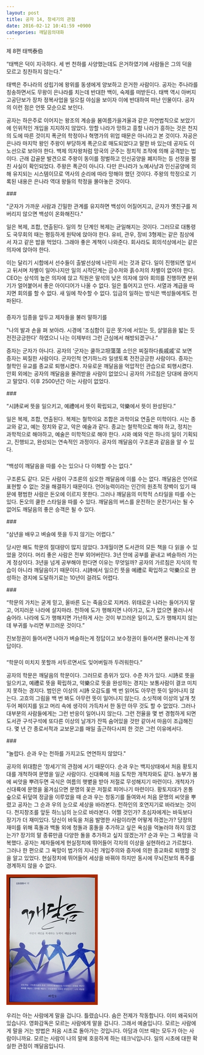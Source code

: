 ```yaml
---
layout: post
title: 공자 14, 창세기의 관점
date: 2016-02-12 10:41:59 +0900
categories: 깨달음의대화
---
```

  



      
제 8편 태백泰伯

  


“태백은 덕이 지극하다. 세 번 천하를 사양했는데도 은거하였기에 사람들은 그의 덕을 모르고 칭찬하지 않는다.”

  


태백은 주나라의 성립기에 왕위를 동생에게 양보하고 은거한 사람이다. 공자는 주나라를 칭송하면서도 무왕이 은나라를 치는데 반대한 백이, 숙제를 떠받든다. 태백 역시 아버지 고공단보가 장차 정복사업을 일으킬 야심을 보이자 이에 반대하여 떠난 인물이다. 공자의 이런 점은 언뜻 모순으로 보인다. 

  


공자는 하은주로 이어지는 왕조의 계승을 봄여름가을겨울과 같은 자연법칙으로 보았기에 인위적인 개입을 지지하지 않았다. 망할 나라가 망하고 흥할 나라가 흥하는 것은 천지의 도에 따른 것이지 폭군의 학정이나 혁명가의 위업 때문은 아니라고 본 것이다. 자공은 은나라 마지막 왕인 주왕이 부당하게 폭군으로 매도되었다고 말한 바 있는데 공자도 이 노선으로 보아야 한다. 백제 의자왕처럼 망국의 군주는 정치적 조작에 의해 공격받는 법이다. 근래 갑골문 발견으로 주왕이 동이를 정벌하고 인신공양을 폐지하는 등 선정을 펼친 사실이 확인되었다. 주왕은 폭군이 아니다. 다만 은나라가 노예사냥과 인신공양에 의해 유지되는 시스템이므로 역사의 순리에 따라 망해야 했던 것이다. 주왕의 학정으로 기록된 내용은 은나라 역대 왕들의 학정을 몰아놓은 것이다. 

  


\### 

  


"군자가 가까운 사람과 긴밀한 관계를 유지하면 백성이 어질어지고, 군자가 옛친구를 저버리지 않으면 백성이 온화해진다." 

  


일은 복제, 조합, 연출된다. 일의 첫 단계인 복제는 균일해지는 것이다. 그러므로 대통령도 국무회의 때는 평등하게 원탁에 앉아야 한다. 유비, 관우, 장비 3형제는 같은 침상에서 자고 같은 밥을 먹었다. 그래야 좋은 계책이 나와준다. 회사라도 회의석상에서는 같은 의자에 앉아야 한다. 

  


이는 달리기 시합에서 선수들이 출발선상에 나란히 서는 것과 같다. 일이 진행되면 앞서고 뒤서며 차별이 일어나지만 일의 시작단계는 금수저와 흙수저의 차별이 없어야 한다. CEO는 상석의 높은 의자에 앉고 직원은 말석의 낮은 의자에 앉아 회의를 진행하면 분위기가 얼어붙어서 좋은 아이디어가 나올 수 없다. 일은 틀어지고 만다. 서열과 계급을 따지면 회의를 할 수 없다. 새 일에 착수할 수 없다. 임금의 일하는 방식은 백성들에게도 전파된다. 

  


###

  


증자가 임종을 앞두고 제자들을 불러 말하기를

"나의 발과 손을 펴 보아라. 시경에 '조심함이 깊은 못가에 서있는 듯, 살얼음을 밟는 듯 전전긍긍한다' 하였으니 나는 이제부터 그런 근심에서 해방되겠구나.” 

  


증자는 군자가 아니다. 공자의 ‘군자는 쿨하고坦蕩蕩 소인은 찌질하다長戚戚’로 보면 증자는 찌질한 사람이다. 군자인척 연기하느라 일생토록 전전긍긍한 사람이다. 증자는 철학인 유교를 종교로 퇴행시켰다. 자유로운 깨달음을 억압적인 관습으로 퇴행시켰다. 안회 외에는 공자의 깨달음을 물려받을 사람이 없었으니 공자의 가르침은 당대에 끊어지고 말았다. 이후 2500년간 아는 사람이 없었다. 

  


\### 

  


“시詩로써 뜻을 일으키고, 예禮에서 뜻이 확립되고, 악樂에서 뜻이 완성된다.” 

  


일은 복제, 조합, 연출된다. 복제는 철학이요 조합은 과학이요 연출은 미학이다. 시는 종교와 같고, 예는 정치와 같고, 악은 예술과 같다. 종교는 철학적으로 해야 하고, 정치는 과학적으로 해야하고, 예술은 미학적으로 해야 한다. 시와 예와 악은 하나의 일이 기획되고, 진행되고, 완성되는 연속적인 과정이다. 공자의 깨달음이 구조론과 같음을 알 수 있다. 

  


###

  


“백성이 깨달음을 따를 수는 있으나 다 이해할 수는 없다.” 

  


구조론도 같다. 모든 사람이 구조론의 심오한 깨달음에 이를 수는 없다. 깨달음은 언어로 표현할 수 없는 것을 해결하기 때문이다. 언어능력이라는 인간의 원초적 장벽이 있기 때문에 평범한 사람은 돈오에 이르지 못한다. 그러나 깨달음의 미학적 스타일을 따를 수는 있다. 돈오의 쿨한 스타일을 따를 수 있다. 깨달음의 버스를 운전하는 운전기사는 될 수 없어도 깨달음의 좋은 승객은 될 수 있다. 

  


\### 

  


“삼년을 배우고 벼슬에 뜻을 두지 않기는 어렵다.” 

  


당시만 해도 학문의 절대량이 많지 않았다. 3개월이면 도서관의 모든 책을 다 읽을 수 있었을 것이다. 머리 좋은 사람은 전부 외어버린다. 3년 안에 공부를 끝내고 벼슬하러 가는게 정상이다. 3년을 넘게 공부해야 한다면 이유는 무엇일까? 공자의 가르침은 지식의 학습이 아니라 깨달음이기 때문이다. 시詩에서 일으킨 뜻을 예禮로 확입하고 악樂으로 완성하는 경지에 도달하기로는 10년이 걸려도 어렵다. 

  


\### 

  


“학문의 가치는 굳게 믿고, 올바른 도는 죽음으로 지켜라. 위태로운 나라는 들어가지 말고, 어지러운 나라에 살지마라. 천하에 도가 행해지면 나아가고, 도가 없으면 물러나서 숨어라. 나라에 도가 행해지면 가난하게 사는 것이 부끄러운 일이고, 도가 행해지지 않는데 부귀를 누리면 부끄러운 것이다.” 

  


진보정권이 들어서면 나아가 벼슬하는게 정답이고 보수정권이 들어서면 물러나는게 정답이다. 

  


###

  


“학문이 미치지 못할까 서두르면서도 잊어버릴까 두려워한다.” 

  


공자의 학문은 깨달음의 학문이다. 그러므로 층위가 있다. 수준 차가 있다. 시詩로 뜻을 일으키고, 예禮로 뜻을 확립하고, 악樂으로 뜻을 완성하는 경지는 보통사람이 결코 미치지 못하는 경지다. 범인은 이상의 시詩 오감도를 백 번 읽어도 아무런 뜻이 일어나지 않는다. 고흐의 그림을 백 번 봐도 아무런 뜻이 일어나지 않는다. 소싯적에 이상의 날개 첫 두어 페이지를 읽고 머리 속에 생각이 가득차서 한 동안 아무 것도 할 수 없었다. 그러나 대부분의 사람들에게는 그런 반응이 일어나지 않는다. 그런 전율을 몇 번 경험하게 되면 도서관 구석구석에 또다른 이상의 날개가 잔뜩 숨어있을 것만 같아서 마음이 조급해진다. 몇 년 간 종로서적과 교보문고를 매일 출근하다시피 한 것은 그런 이유에서다. 

  


\### 

  


"놀랍다. 순과 우는 천하를 가지고도 연연하지 않았다." 

  


공자의 위대함은 ‘창세기’의 관점에 서기 때문이다. 순과 우는 백지상태에서 처음 황토지대를 개척하여 문명을 일군 사람이다. 신대륙에 처음 도착한 개척자와도 같다. 농부가 봄에 씨앗을 뿌려두면 곡식은 여름의 햇볕을 받아 저절로 무성해지기 마련이다. 개척자가 신대륙에 문명을 옮겨심으면 문명의 꽃은 저절로 피어나기 마련이다. 황토지대가 온통 숲으로 뒤덮여 정글을 이루었을 때 순과 우는 청동기를 들여와서 처음 문명의 씨앗을 뿌렸고 공자는 그 순과 우의 눈으로 세상을 바라본다. 천하인의 호연지기로 바라보는 것이다. 천지창조를 앞둔 하느님의 눈으로 바라본다. 어쩔 것인가? 초심자에게는 바둑보다 장기가 더 재미있다. 당신이 바둑을 처음 발명한 사람이라면 어떻게 하겠는가? 당장의 재미를 위해 흑돌과 백돌 외에 청돌과 홍돌을 추가하고 싶은 욕심을 억눌러야 하지 않겠는가? 장기의 말 종류만큼 다양한 돌을 추가하고 싶지 않겠는가? 순과 우는 그 욕망을 극복했다. 공자는 제자들에게 현실정치에 뛰어들어 각자의 이상을 실현하라고 가르쳤다. 그러나 한 편으로 그 욕망이 법가의 지나친 개입주의와 증자에 의한 종교화로 퇴행할 것을 알고 있었다. 현실정치에 뛰어들어 세상을 바꿔야 하지만 동시에 무뇌진보의 폭주를 경계하지 않을 수 없다. 

  





<img src="files/attach/images/198/716/673/aDSC01523.JPG" alt="aDSC01523.JPG" width="240" height="342" />   


  


우리는 아는 사람에게 말을 겁니다. 틀렸습니다. 숨은 전제가 작동합니다. 이미 왜곡되어 있습니다. 영화감독은 모르는 사람에게 말을 겁니다. 그래서 예술입니다. 모르는 사람에게 말을 거는 방법은 처음 시초로 돌아가는 것입니다. 아담과 이브 때는 모두가 아는 사람이니까요. 모르는 사람이 나의 말에 호응하게 하는 테크닉입니다. 일의 시초에 대한 확실한 관점이 깨달음입니다.